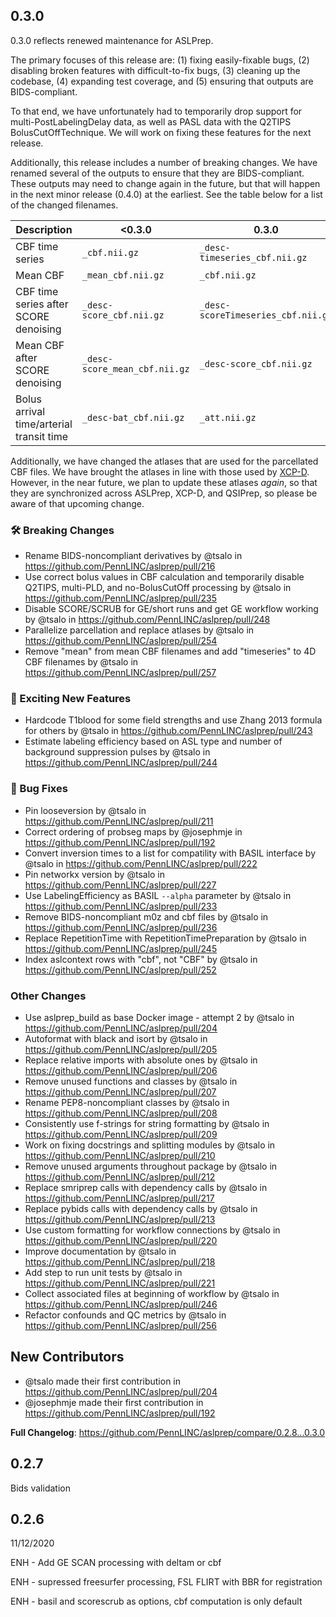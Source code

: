 ## 0.3.0

0.3.0 reflects renewed maintenance for ASLPrep.

The primary focuses of this release are:
(1) fixing easily-fixable bugs,
(2) disabling broken features with difficult-to-fix bugs,
(3) cleaning up the codebase,
(4) expanding test coverage,
and (5) ensuring that outputs are BIDS-compliant.

To that end, we have unfortunately had to temporarily drop support for multi-PostLabelingDelay data,
as well as PASL data with the Q2TIPS BolusCutOffTechnique.
We will work on fixing these features for the next release.

Additionally, this release includes a number of breaking changes.
We have renamed several of the outputs to ensure that they are BIDS-compliant.
These outputs may need to change again in the future,
but that will happen in the next minor release (0.4.0) at the earliest.
See the table below for a list of the changed filenames.

| Description | <0.3.0 | 0.3.0 |
|---|---|---|
| CBF time series | `_cbf.nii.gz` | `_desc-timeseries_cbf.nii.gz` |
| Mean CBF | `_mean_cbf.nii.gz` | `_cbf.nii.gz` |
| CBF time series after SCORE denoising | `_desc-score_cbf.nii.gz` | `_desc-scoreTimeseries_cbf.nii.gz` |
| Mean CBF after SCORE denoising | `_desc-score_mean_cbf.nii.gz` | `_desc-score_cbf.nii.gz` |
| Bolus arrival time/arterial transit time | `_desc-bat_cbf.nii.gz` | `_att.nii.gz` |

Additionally, we have changed the atlases that are used for the parcellated CBF files.
We have brought the atlases in line with those used by [XCP-D](https://xcp-d.readthedocs.io/en/latest/).
However, in the near future, we plan to update these atlases _again_, so that they are synchronized across
ASLPrep, XCP-D, and QSIPrep, so please be aware of that upcoming change.

### 🛠 Breaking Changes
* Rename BIDS-noncompliant derivatives by @tsalo in https://github.com/PennLINC/aslprep/pull/216
* Use correct bolus values in CBF calculation and temporarily disable Q2TIPS, multi-PLD, and no-BolusCutOff processing by @tsalo in https://github.com/PennLINC/aslprep/pull/235
* Disable SCORE/SCRUB for GE/short runs and get GE workflow working by @tsalo in https://github.com/PennLINC/aslprep/pull/248
* Parallelize parcellation and replace atlases by @tsalo in https://github.com/PennLINC/aslprep/pull/254
* Remove "mean" from mean CBF filenames and add "timeseries" to 4D CBF filenames by @tsalo in https://github.com/PennLINC/aslprep/pull/257

### 🎉 Exciting New Features
* Hardcode T1blood for some field strengths and use Zhang 2013 formula for others by @tsalo in https://github.com/PennLINC/aslprep/pull/243
* Estimate labeling efficiency based on ASL type and number of background suppression pulses by @tsalo in https://github.com/PennLINC/aslprep/pull/244

### 🐛 Bug Fixes
* Pin looseversion by @tsalo in https://github.com/PennLINC/aslprep/pull/211
* Correct ordering of probseg maps by @josephmje in https://github.com/PennLINC/aslprep/pull/192
* Convert inversion times to a list for compatility with BASIL interface by @tsalo in https://github.com/PennLINC/aslprep/pull/222
* Pin networkx version by @tsalo in https://github.com/PennLINC/aslprep/pull/227
* Use LabelingEfficiency as BASIL `--alpha` parameter by @tsalo in https://github.com/PennLINC/aslprep/pull/233
* Remove BIDS-noncompliant m0z and cbf files by @tsalo in https://github.com/PennLINC/aslprep/pull/236
* Replace RepetitionTime with RepetitionTimePreparation by @tsalo in https://github.com/PennLINC/aslprep/pull/245
* Index aslcontext rows with "cbf", not "CBF" by @tsalo in https://github.com/PennLINC/aslprep/pull/252

### Other Changes
* Use aslprep_build as base Docker image - attempt 2 by @tsalo in https://github.com/PennLINC/aslprep/pull/204
* Autoformat with black and isort by @tsalo in https://github.com/PennLINC/aslprep/pull/205
* Replace relative imports with absolute ones by @tsalo in https://github.com/PennLINC/aslprep/pull/206
* Remove unused functions and classes by @tsalo in https://github.com/PennLINC/aslprep/pull/207
* Rename PEP8-noncompliant classes by @tsalo in https://github.com/PennLINC/aslprep/pull/208
* Consistently use f-strings for string formatting by @tsalo in https://github.com/PennLINC/aslprep/pull/209
* Work on fixing docstrings and splitting modules by @tsalo in https://github.com/PennLINC/aslprep/pull/210
* Remove unused arguments throughout package by @tsalo in https://github.com/PennLINC/aslprep/pull/212
* Replace smriprep calls with dependency calls by @tsalo in https://github.com/PennLINC/aslprep/pull/217
* Replace pybids calls with dependency calls by @tsalo in https://github.com/PennLINC/aslprep/pull/213
* Use custom formatting for workflow connections by @tsalo in https://github.com/PennLINC/aslprep/pull/220
* Improve documentation by @tsalo in https://github.com/PennLINC/aslprep/pull/218
* Add step to run unit tests by @tsalo in https://github.com/PennLINC/aslprep/pull/221
* Collect associated files at beginning of workflow by @tsalo in https://github.com/PennLINC/aslprep/pull/246
* Refactor confounds and QC metrics by @tsalo in https://github.com/PennLINC/aslprep/pull/256

## New Contributors
* @tsalo made their first contribution in https://github.com/PennLINC/aslprep/pull/204
* @josephmje made their first contribution in https://github.com/PennLINC/aslprep/pull/192

**Full Changelog**: https://github.com/PennLINC/aslprep/compare/0.2.8...0.3.0

## 0.2.7

Bids validation

## 0.2.6

11/12/2020

ENH - Add  GE SCAN processing with deltam or cbf

ENH - supressed freesurfer processing, FSL FLIRT with BBR for registration

ENH - basil and scorescrub as options, cbf computation is only default
